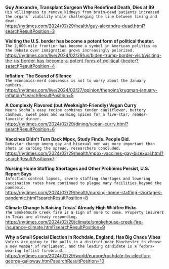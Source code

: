 **Guy Alexandre, Transplant Surgeon Who Redefined Death, Dies at 89**\
`His willingness to remove kidneys from brain-dead patients increased the organs’ viability while challenging the line between living and dead.`\
https://nytimes.com/2024/02/29/health/guy-alexandre-dead.html?searchResultPosition=3

**Visiting the U.S. border has become a potent form of political theater.**\
`The 2,000-mile frontier has become a symbol in American politics as the debate over immigration grows increasingly polarized.`\
https://nytimes.com/live/2024/02/29/us/biden-trump-border-visit/visiting-the-us-border-has-become-a-potent-form-of-political-theater?searchResultPosition=4

**Inflation: The Sound of Silence**\
`The economics-nerd consensus is not to worry about the January numbers.`\
https://nytimes.com/live/2024/02/27/opinion/thepoint/krugman-january-inflation?searchResultPosition=5

**A Complexly Flavored (but Weeknight-Friendly) Vegan Curry**\
`Meera Sodha’s easy recipe combines tender cauliflower, buttery cashews, sweet peas and warming spices for a five-star, reader-favorite dinner.`\
https://nytimes.com/2024/02/29/dining/vegan-curry.html?searchResultPosition=6

**Vaccines Didn’t Turn Back Mpox, Study Finds. People Did.**\
`Behavior change among gay and bisexual men was more important than shots in curbing the spread, researchers concluded.`\
https://nytimes.com/2024/02/29/health/mpox-vaccines-gay-bisexual.html?searchResultPosition=7

**Nursing Home Staffing Shortages and Other Problems Persist, U.S. Report Says**\
`Infection control lapses, severe staffing shortages and lowering vaccination rates have continued to plague many facilities beyond the pandemic.`\
https://nytimes.com/2024/02/29/health/nursing-home-staffing-shortages-pandemic.html?searchResultPosition=8

**Climate Change Is Raising Texas’ Already High Wildfire Risks**\
`The Smokehouse Creek fire is a sign of more to come. Property insurers in Texas are already responding.`\
https://nytimes.com/2024/02/29/climate/smokehouse-creek-fire-insurance-climate.html?searchResultPosition=9

**Why a Small Special Election in Rochdale, England, Has Big Chaos Vibes**\
`Voters are going to the polls in a district near Manchester to choose a new member of Parliament, and the leading candidate is a fedora-wearing leftist firebrand.`\
https://nytimes.com/2024/02/29/world/europe/rochdale-by-election-george-galloway.html?searchResultPosition=10

